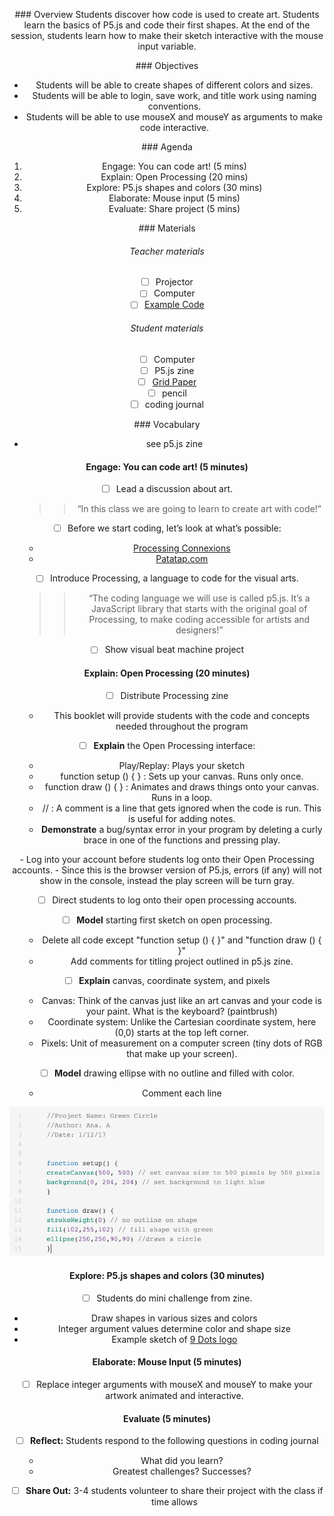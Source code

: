<header title='Introducing P5.js & Mouse Input' subtitle='Lesson 1'/>

<notable>

<iconp src='/icons/activity.png'>### Overview</iconp>
Students discover how code is used to create art. Students learn the basics of P5.js and code their first shapes. At the end of the session, students learn how to make their sketch interactive with the mouse input variable.



<iconp src='/icons/objectives.png'>### Objectives</iconp>

- Students will be able to create shapes of different colors and sizes.
- Students will be able to login, save work, and title work using naming conventions.
- Students will be able to use mouseX and mouseY as arguments to make code interactive.



<iconp src='/icons/agenda.png'>### Agenda</iconp>

1. Engage: You can code art! (5 mins)
2. Explain: Open Processing (20 mins)
3. Explore: P5.js shapes and colors (30 mins)
4. Elaborate: Mouse input (5 mins)
5. Evaluate: Share project (5 mins)




<note>

<iconp src='/icons/materials.png'>### Materials</iconp>

###### Teacher materials
- [ ] Projector
- [ ] Computer
- [ ] [Example Code][examplecode]

###### Student materials
- [ ] Computer
- [ ] P5.js zine
- [ ] [Grid Paper][gridpaper]
- [ ] pencil
- [ ] coding journal

<iconp src='/icons/vocab.png'>### Vocabulary</iconp>

- see p5.js zine


</note>

#### Engage: You can code art! (5 minutes)
- [ ] Lead a discussion about art.

  >> “In this class we are going to learn to create art with code!”

- [ ] Before we start coding, let’s look at what’s possible:
  - [Processing Connexions][example]
  - [Patatap.com][example2]

- [ ] Introduce Processing, a language to code for the visual arts.

  >>“The coding language we will use is called p5.js. It’s a JavaScript library that starts with the original goal of Processing, to make coding accessible for artists and designers!”

- [ ] Show visual beat machine project

#### Explain: Open Processing (20 minutes)

- [ ] Distribute Processing zine
  - This booklet will provide students with the code and concepts needed throughout the program

- [ ] **Explain** the Open Processing interface:
  - Play/Replay: Plays your sketch
  - function setup () { } : Sets up your canvas. Runs only once.  
  - function draw () { } : Animates and draws things onto your canvas. Runs in a loop.  
  - // : A comment is a line that gets ignored when the code is run. This is useful for adding notes.
  - **Demonstrate** a bug/syntax error in your program by deleting a curly brace in one of the functions and pressing play.

<note type="tip" title="Tip">
- Log into your account before students log onto their Open Processing accounts.
- Since this is the browser version of P5.js, errors (if any) will not show in the console, instead the play screen will be turn gray.
</note>

- [ ] Direct students to log onto their open processing accounts.

- [ ] **Model** starting first sketch on open processing.
  - Delete all code except "function setup () { }" and "function draw () { }"
  - Add comments for titling project outlined in p5.js zine.

- [ ] **Explain** canvas, coordinate system, and pixels
  - Canvas: Think of the canvas just like an art canvas and your code is your paint. What is the keyboard? (paintbrush)
  - Coordinate system: Unlike the Cartesian coordinate system, here (0,0) starts at the top left corner.
  - Pixels: Unit of measurement on a computer screen (tiny dots of RGB that make up your screen).

- [ ] **Model** drawing ellipse with no outline and filled with color.
  - Comment each line

![ellipsecode](./images/ellipsecode.png)

#### Explore: P5.js shapes and colors (30 minutes)

- [ ] Students do mini challenge from zine.
 - Draw shapes in various sizes and colors
 - Integer argument values determine color and shape size
 - Example sketch of [9 Dots logo][logo]  

#### Elaborate: Mouse Input (5 minutes)
- [ ] Replace integer arguments with mouseX and mouseY to make your artwork animated and interactive.


#### Evaluate (5 minutes)
- [ ] **Reflect:** Students respond to the following questions in coding journal
  - What did you learn?
  - Greatest challenges? Successes?

- [ ] **Share Out:**  3-4 students volunteer to share their project with the class if time allows



</notable>

[gridpaper]: ../../worksheets/gridpaper.pdf
[example]: https://vimeo.com/24930344
[example2]: http://patatap.com/
[logo]: https://www.openprocessing.org/sketch/398615
[examplecode]: https://docs.google.com/document/d/15q7Fc4VpcTd--i7clFKvmVy3GBWp6B8cfGgEZm1w-2w/edit
